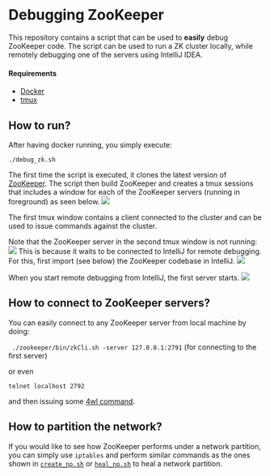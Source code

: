 # Debugging ZooKeeper
This repository contains a script that can be used to **easily** debug ZooKeeper code. The script can be used to run a ZK cluster locally, while remotely debugging one of the servers using IntelliJ IDEA.

#### Requirements
- [Docker](https://www.docker.com)
- [tmux](https://github.com/tmux/tmux)


## How to run?
After having docker running, you simply execute:

```./debug_zk.sh```

The first time the script is executed, it clones the latest version of [ZooKeeper](https://github.com/apache/zookeeper).
The script then build ZooKeeper and creates a tmux sessions that includes a window for each of the ZooKeeper servers (running in foreground) as seen below.
![](zk_debug_1.png)

The first tmux window contains a client connected to the cluster and can be used to issue commands against the cluster.

Note that the ZooKeeper server in the second tmux window is not running: 
![](zk_debug_2.png) 
This is because it waits to be connected to IntelliJ for remote debugging. For this, first import (see below) the ZooKeeper codebase in IntelliJ.
![](zk_debug_import.png)

When you start remote debugging from IntelliJ, the first server starts.
![](zk_debug_run.png)

## How to connect to ZooKeeper servers?
You can easily connect to any ZooKeeper server from local machine by doing:

``` ./zookeeper/bin/zkCli.sh -server 127.0.0.1:2791``` (for connecting to the first server)

or even 

```telnet localhost 2792```

and then issuing some [4wl command](https://zookeeper.apache.org/doc/r3.4.8/zookeeperAdmin.html#sc_zkCommands).

## How to partition the network?
If you would like to see how ZooKeeper performs under a network partition, you can simply use `iptables` and perform similar commands as the ones shown in [`create_np.sh`](create_np.sh) or [`heal_np.sh`](heal_np.sh) to heal a network partition.
